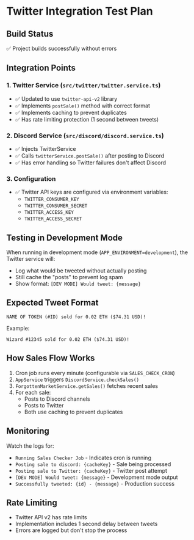 # Twitter Integration Test Plan

## Build Status
✅ Project builds successfully without errors

## Integration Points

### 1. Twitter Service (`src/twitter/twitter.service.ts`)
- ✅ Updated to use `twitter-api-v2` library
- ✅ Implements `postSale()` method with correct format
- ✅ Implements caching to prevent duplicates
- ✅ Has rate limiting protection (1 second between tweets)

### 2. Discord Service (`src/discord/discord.service.ts`)
- ✅ Injects TwitterService
- ✅ Calls `twitterService.postSale()` after posting to Discord
- ✅ Has error handling so Twitter failures don't affect Discord

### 3. Configuration
- ✅ Twitter API keys are configured via environment variables:
  - `TWITTER_CONSUMER_KEY`
  - `TWITTER_CONSUMER_SECRET`
  - `TWITTER_ACCESS_KEY`
  - `TWITTER_ACCESS_SECRET`

## Testing in Development Mode

When running in development mode (`APP_ENVIRONMENT=development`), the Twitter service will:
- Log what would be tweeted without actually posting
- Still cache the "posts" to prevent log spam
- Show format: `[DEV MODE] Would tweet: {message}`

## Expected Tweet Format

```
NAME OF TOKEN (#ID) sold for 0.02 ETH ($74.31 USD)!
```

Example:
```
Wizard #12345 sold for 0.02 ETH ($74.31 USD)!
```

## How Sales Flow Works

1. Cron job runs every minute (configurable via `SALES_CHECK_CRON`)
2. `AppService` triggers `DiscordService.checkSales()`
3. `ForgottenMarketService.getSales()` fetches recent sales
4. For each sale:
   - Posts to Discord channels
   - Posts to Twitter
   - Both use caching to prevent duplicates

## Monitoring

Watch the logs for:
- `Running Sales Checker Job` - Indicates cron is running
- `Posting sale to discord: {cacheKey}` - Sale being processed
- `Posting sale to Twitter: {cacheKey}` - Twitter post attempt
- `[DEV MODE] Would tweet: {message}` - Development mode output
- `Successfully tweeted: {id} - {message}` - Production success

## Rate Limiting

- Twitter API v2 has rate limits
- Implementation includes 1 second delay between tweets
- Errors are logged but don't stop the process
